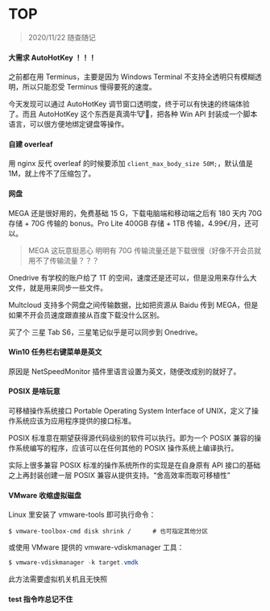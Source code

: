 # TOP

> 2020/11/22 随查随记

#### 大需求 AutoHotKey ！！！

之前都在用 Terminus，主要是因为 Windows Terminal 不支持全透明只有模糊透明，所以只能忍受 Terminus 慢得要死的速度。

今天发现可以通过 AutoHotKey 调节窗口透明度，终于可以有快速的终端体验了。而且 AutoHotKey 这个东西是真滴牛🐮🍺，把各种 Win API 封装成一个脚本语言，可以很方便地绑定键盘等操作。

#### 自建 overleaf

用 nginx 反代 overleaf 的时候要添加 `client_max_body_size 50M;`，默认值是 1M，就上传不了压缩包了。

#### 网盘

MEGA 还是很好用的，免费基础 15 G，下载电脑端和移动端之后有 180 天内 70G 存储 + 70G 传输的 bonus。Pro Lite 400GB 存储 + 1TB 传输，4.99€/月，还可以。

> MEGA 这玩意挺恶心 明明有 70G 传输流量还是下载很慢（好像不开会员就用不了传输流量？？？

Onedrive 有学校的账户给了 1T 的空间，速度还是还可以，但是没用来存什么大文件，就是用来同步一些文件。

Multcloud 支持多个网盘之间传输数据，比如把资源从 Baidu 传到 MEGA，但是如果不开会员速度跟直接从百度下载没什么区别。

买了个 三星 Tab S6，三星笔记似乎是可以同步到 Onedrive。

#### Win10 任务栏右键菜单是英文

原因是 NetSpeedMonitor 插件里语言设置为英文，随便改成别的就好了。

#### POSIX 是啥玩意

可移植操作系统接口 Portable Operating System Interface of UNIX，定义了操作系统应该为应用程序提供的接口标准。

POSIX 标准意在期望获得源代码级别的软件可以执行。即为一个 POSIX 兼容的操作系统编写的程序，应该可以在任何其他的 POSIX 操作系统上编译执行。

实际上很多兼容 POSIX 标准的操作系统所作的实现是在自身原有 API 接口的基础之上再封装创建一层 POSIX 兼容从提供支持。“舍高效率而取可移植性”

#### VMware 收缩虚拟磁盘

Linux 里安装了 vmware-tools 即可执行命令：

```shell
$ vmware-toolbox-cmd disk shrink /		# 也可指定其他分区
```

或使用 VMware 提供的 vmware-vdiskmanager 工具：

```powershell
$ vmware-vdiskmanager -k target.vmdk
```

此方法需要虚拟机关机且无快照

#### test 指令咋总记不住

